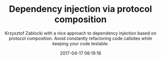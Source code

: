 ---
title: "Dependency injection via protocol composition"
subtitle: "Krzysztof Zablocki with a nice approach to dependency injection based on protocol composition. Avoid constantly refactoring code callsites while keeping your code testable."
tags: ["protocol","dependency injection"]
link: "http://merowing.info/2017/04/using-protocol-compositon-for-dependency-injection"
date: "2017-04-17 08:19:18"
---